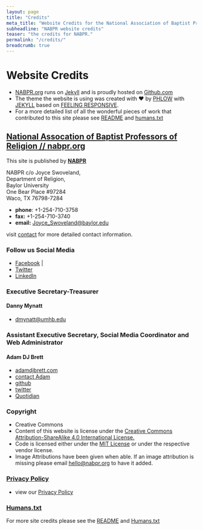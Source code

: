 ```yaml
---
layout: page
title: "Credits"
meta_title: "Website Credits for the National Association of Baptist Professors of Religion."
subheadline: "NABPR website credits"
teaser: "the credits for NABPR."
permalink: "/credits/"
breadcrumb: true
---
```

# Website Credits
  - [NABPR.org](nabpr.org) runs on [Jekyll](https://jekyllrb.com) and is proudly hosted on [Github.com](github.com)
  - The theme the website is using was created with ♥ by [PHLOW](https://phlow.de/) with [JEKYLL](http://jekyllrb.com) based on [FEELING RESPONSIVE](http://phlow.github.io/feeling-responsive/).
  - For a more detailed list of all the wonderful pieces of work that contributed to this site please see [README](../README.md) and [humans.txt](../humans.txt)


## [National Assocation of Baptist Professors of Religion // nabpr.org](https://nabpr.org/)
This site is published by [**NABPR**](/info/)

NABPR c/o Joyce Swoveland,  
Department of Religion,  
Baylor University  
One Bear Place \#97284   
Waco, TX 76798-7284    

- **phone**: +1-254-710-3758  
- **fax:** +1-254-710-3740  
- **email:** <Joyce_Swoveland@baylor.edu>  

visit [contact](/contact/) for more detailed contact information.  

### Follow us Social Media
- [Facebook](https://www.facebook.com/nabpr) |
- [Twitter](https://twitter.com/nabpr1)
- [LinkedIn](http://linkedin.com/company/national-association-of-baptist-professors-of-religion)

### Executive Secretary-Treasurer
#### Danny Mynatt
  - <dmynatt@umhb.edu>


### Assistant Executive Secretary, Social Media Coordinator and Web Administrator
#### Adam DJ Brett
 - [adamdjbrett.com](https://adamdjbrett.com)
 - [contact Adam](https://adamdj.tel)
 - [github](https://github.com/adamdjbrett)
 - [twitter](https://twitter.com/__adjb)
 - [Quotidian](https://quotidian.pub)  

### Copyright
  - Creative Commons
  - Content of this website is license under the [ Creative Commons Attribution-ShareAlike 4.0 International License.](http://creativecommons.org/licenses/by-sa/4.0/)
  - Code is licensed either under the [MIT License](../LICENSE) or under the respective vendor license.
  - Image Attributions have been given when able. If an image attribution is missing please email <hello@nabpr.org> to have it added.

### [Privacy Policy](/privacy-policy/)
  - view our [Privacy Policy](/privacy-policy/)

### [Humans.txt](../humans.txt)
For more site credits please see the [README](/README.md) and [Humans.txt](/humans.txt)
